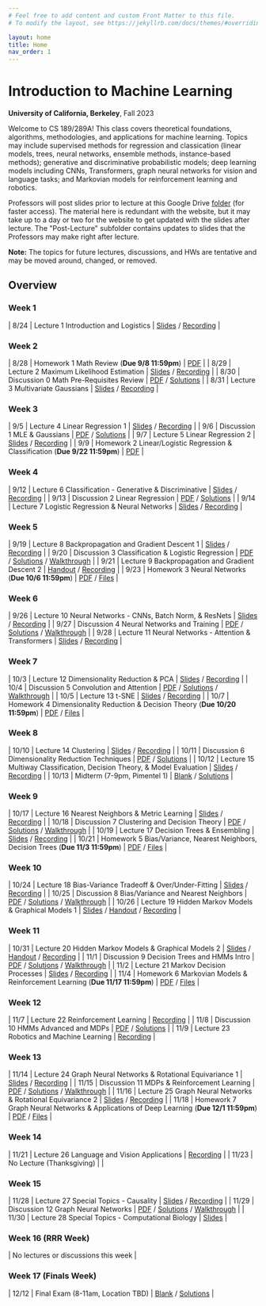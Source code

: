 ```yaml
---
# Feel free to add content and custom Front Matter to this file.
# To modify the layout, see https://jekyllrb.com/docs/themes/#overriding-theme-defaults

layout: home
title: Home
nav_order: 1
---
```


<style type="text/css">
    .label {
        margin-left: 0!important;
    }

    td:first-child {
        min-width: 0;
        width: 4rem;
    }
</style>

# Introduction to Machine Learning

**University of California, Berkeley**, Fall 2023

Welcome to CS 189/289A! This class covers theoretical foundations, algorithms, methodologies, and applications for machine learning. Topics may include supervised methods for regression and classication (linear models, trees, neural networks, ensemble methods, instance-based methods); generative and discriminative probabilistic models; deep learning models including CNNs, Transformers, graph neural networks for vision and language tasks; and Markovian models for reinforcement learning and robotics.

Professors will post slides prior to lecture at this Google Drive [folder](https://drive.google.com/drive/u/0/folders/1eZplfXbQytcvNTK2ssLYinYSF4rJ1eWI) (for faster access). The material here is redundant with the website, but it may take up to a day or two for the website to get updated with the slides after lecture. The "Post-Lecture" subfolder contains updates to slides that the Professors may make right after lecture.

**Note:** The topics for future lectures, discussions, and HWs are tentative and may be moved around, changed, or removed.

## Overview

### Week 1

|  8/24 | <span class="label">Lecture 1</span> Introduction and Logistics  | [Slides](docs/lec1.pdf) / [Recording](https://drive.google.com/file/d/17vOI3LiRlutst2MDqfVh_FArlM19yoaM/view?usp=drive_link) |

### Week 2

|  8/28 | <span class="label label-yellow">Homework 1</span> Math Review (**Due 9/8 11:59pm**)  | [PDF](docs/hw1.pdf)  |
|  8/29 | <span class="label">Lecture 2</span> Maximum Likelihood Estimation  | [Slides](docs/lec2.pdf) / [Recording](https://drive.google.com/file/d/1GYlD4z8uGlLyyMUn2H093K6PQXDDLoOE/view?usp=drive_link) |
|  8/30 | <span class="label label-green">Discussion 0</span> Math Pre-Requisites Review  | [PDF](docs/dis0.pdf) / [Solutions](docs/dis0_sol.pdf)  |
|  8/31 | <span class="label">Lecture 3</span> Multivariate Gaussians  | [Slides](docs/lec3.pdf) / [Recording](https://drive.google.com/file/d/10EbN8y9B6n0tkSMq4dkF1yy_eIA-euvL/view?usp=drive_link) |

### Week 3

|  9/5 | <span class="label">Lecture 4</span> Linear Regression 1  | [Slides](docs/lec4.pdf) / [Recording](https://drive.google.com/file/d/1rdCmjMm5Ebctk0wWYAbLpiwGlPmB6Bbo/view?usp=drive_link) |
|  9/6 | <span class="label label-green">Discussion 1</span> MLE & Gaussians  | [PDF](docs/dis1.pdf) / [Solutions](docs/dis1_sol.pdf)  |
|  9/7 | <span class="label">Lecture 5</span> Linear Regression 2  | [Slides](docs/lec5.pdf) / [Recording](https://drive.google.com/file/d/1NgMaqYB6-UgCXY-hS8eVSyCXFCRBGtMx/view?usp=drive_link) |
|  9/9 | <span class="label label-yellow">Homework 2</span> Linear/Logistic Regression & Classification (**Due 9/22 11:59pm**)  | [PDF](docs/hw2.pdf) |

### Week 4

|  9/12 | <span class="label">Lecture 6</span> Classification - Generative & Discriminative  | [Slides](docs/lec6.pdf) / [Recording](https://drive.google.com/file/d/1gQWIiTXpdy3NnJ7O4QLcHlxxFzU__tEZ/view?usp=drive_link) |
|  9/13 | <span class="label label-green">Discussion 2</span> Linear Regression  | [PDF](docs/dis2.pdf) / [Solutions](docs/dis2_sol.pdf) |
|  9/14 | <span class="label">Lecture 7</span> Logistic Regression & Neural Networks  | [Slides](docs/lec7.pdf) / [Recording](https://drive.google.com/file/d/1TL2TWg4JQRXhEAaYKwp6PrMF0hIpe3n3/view?usp=drive_link) |

### Week 5

|  9/19 | <span class="label">Lecture 8</span> Backpropagation and Gradient Descent 1  | [Slides](docs/lec8.pdf) / [Recording](https://drive.google.com/file/d/1sT6bAbzoQ9srI3vuTSDXczFpsEjfGhf4/view?usp=drive_link) |
|  9/20 | <span class="label label-green">Discussion 3</span> Classification & Logistic Regression  | [PDF](docs/dis3.pdf) / [Solutions](docs/dis3_sol.pdf) / [Walkthrough](https://drive.google.com/file/d/1HJ5wUWDDbewZFB09vSj3qkY4GmsW8zRO/view?usp=share_link) |
|  9/21 | <span class="label">Lecture 9</span> Backpropagation and Gradient Descent 2  | [Handout](docs/lec9.pdf) / [Recording](https://drive.google.com/file/d/1omrhDd-wi2cYAvImr7lYJG0AOB9MGqTS/view?usp=drive_link) |
|  9/23 | <span class="label label-yellow">Homework 3</span> Neural Networks (**Due 10/6 11:59pm**)  | [PDF](docs/hw3.pdf) / [Files](https://drive.google.com/file/d/1GWEzMWkNszGOG1oKJOVgWI87hMeNQCHY/view?usp=sharing) |

### Week 6

|  9/26 | <span class="label">Lecture 10</span> Neural Networks - CNNs, Batch Norm, & ResNets  | [Slides](docs/lec10.pdf) / [Recording](https://drive.google.com/file/d/1FORFqiwPvRe6gfbk2WQzCLMVBsGnUZLj/view?usp=drive_link) |
|  9/27 | <span class="label label-green">Discussion 4</span> Neural Networks and Training  | [PDF](docs/dis4.pdf) / [Solutions](docs/dis4_sol.pdf) / [Walkthrough](https://drive.google.com/file/d/16yz9ACJT4p373jNBOjGjvzT5fISARvij/view) |
|  9/28 | <span class="label">Lecture 11</span> Neural Networks - Attention & Transformers  | [Slides](docs/lec11.pdf) / [Recording](https://drive.google.com/file/d/1jhCDH6i9Ve-XSQNiF5vFpnlow0ieeB4V/view?usp=drive_link) |

### Week 7

|  10/3 | <span class="label">Lecture 12</span> Dimensionality Reduction & PCA  | [Slides](docs/lec12.pdf) / [Recording](https://drive.google.com/file/d/1p4-pCnWqqxabEEN_ViOwx5jpyiu1F26D/view?usp=drive_link) |
|  10/4 | <span class="label label-green">Discussion 5</span> Convolution and Attention  | [PDF](docs/dis5.pdf) / [Solutions](docs/dis5_sol.pdf) / [Walkthrough](https://drive.google.com/file/d/1xoZjEZRNOQp_R5Yf6Dg2VJhf_RPCIWkR/view) |
|  10/5 | <span class="label">Lecture 13</span> t-SNE  | [Slides](docs/lec13.pdf) / [Recording](https://drive.google.com/file/d/135K6w4zY8mNRLNN70xFr2IeYmhtPneqp/view?usp=drive_link) |
|  10/7 | <span class="label label-yellow">Homework 4</span> Dimensionality Reduction & Decision Theory (**Due 10/20 11:59pm**)  | [PDF](docs/hw4.pdf) / [Files](https://drive.google.com/file/d/1fuGXhyK8s3ewtdL-cvohxiliPDEVNbbk/view) |

### Week 8

|  10/10 | <span class="label">Lecture 14</span> Clustering  | [Slides](docs/lec14.pdf) / [Recording](https://drive.google.com/file/d/1Cb4OpSgClxXIGAp0vOpAxrm3U5DgH-tR/view?usp=drive_link) |
|  10/11 | <span class="label label-green">Discussion 6</span> Dimensionality Reduction Techniques  | [PDF](docs/dis6.pdf) / [Solutions](docs/dis6_sol.pdf) |
|  10/12 | <span class="label">Lecture 15</span> Multiway Classification, Decision Theory, & Model Evaluation  | [Slides](docs/lec15.pdf) / [Recording](https://drive.google.com/file/d/1YCW8JVfnng8B81jbslDCbPKI71UfjxUm/view?usp=share_link) |
|  10/13 | <span class="label label-red">Midterm</span> (7-9pm, Pimentel 1)  | [Blank](docs/exams/midf23blank.pdf) / [Solutions](docs/exams/midf23.pdf) |

### Week 9

|  10/17 | <span class="label">Lecture 16</span> Nearest Neighbors & Metric Learning | [Slides](docs/lec16.pdf) / [Recording](https://drive.google.com/file/d/1KcAA23MObxrCogxUi8JYKmAU6zK3Obwa/view?usp=share_link) |
|  10/18 | <span class="label label-green">Discussion 7</span> Clustering and Decision Theory  | [PDF](docs/dis7.pdf) / [Solutions](docs/dis7_sol.pdf) / [Walkthrough](https://drive.google.com/file/d/1aKq1n6ddIUYroqh0rQloyCikweLBHFnL/view?usp=sharing) |
|  10/19 | <span class="label">Lecture 17</span> Decision Trees & Ensembling | [Slides](docs/lec17.pdf) / [Recording](https://drive.google.com/file/d/1vsh2ZVFbl4awo1GbubQKkM0fxrLoCx6Z/view?usp=share_link) |
|  10/21 | <span class="label label-yellow">Homework 5</span> Bias/Variance, Nearest Neighbors, Decision Trees (**Due 11/3 11:59pm**)  | [PDF](docs/hw5_v2.pdf) / [Files](https://static.us.edusercontent.com/files/dmKbDoJepmNok9cMmeCRmMnt) |

### Week 10

|  10/24 | <span class="label">Lecture 18</span> Bias-Variance Tradeoff & Over/Under-Fitting | [Slides](docs/lec18.pdf) / [Recording](https://drive.google.com/file/d/1iek7SZ7ce6bykJ8GTlEE16L6XsTzu0pY/view?usp=drive_link) |
|  10/25 | <span class="label label-green">Discussion 8</span> Bias/Variance and Nearest Neighbors  | [PDF](docs/dis8.pdf) / [Solutions](docs/dis8_sol.pdf) / [Walkthrough](https://drive.google.com/file/d/1j4aoYOPnfzZvryhJQBEyY5GcFUiz-hYv/view?usp=sharing) |
|  10/26 | <span class="label">Lecture 19</span> Hidden Markov Models & Graphical Models 1  | [Slides](docs/lec19-20.pdf) / [Handout](docs/jurafsky-HMM.pdf) / [Recording](https://drive.google.com/file/d/16ey3T94DLNJcQ0hc8_FQO6FcnEE9gy1z/view?usp=drive_link) |

### Week 11

|  10/31 | <span class="label">Lecture 20</span> Hidden Markov Models & Graphical Models 2  | [Slides](docs/lec19-20.pdf) / [Handout](docs/jurafsky-HMM.pdf) / [Recording](https://drive.google.com/file/d/1UhDYlgk76jJJzt8PGoqPaIicJjz4EYV3/view?usp=drive_link) |
|  11/1 | <span class="label label-green">Discussion 9</span> Decision Trees and HMMs Intro  | [PDF](docs/dis9.pdf) / [Solutions](docs/dis9_sol.pdf) / [Walkthrough](https://drive.google.com/file/d/12rKwgvM11aruik8wlI2Uadtt5e_batB8/view?usp=sharing) |
|  11/2 | <span class="label">Lecture 21</span> Markov Decision Processes  | [Slides](docs/lec21.pdf) / [Recording](https://drive.google.com/file/d/1M_71SnMnmjwPunfskwjm8Wdxsb6N4rUa/view?usp=drive_link) |
|  11/4 | <span class="label label-yellow">Homework 6</span> Markovian Models & Reinforcement Learning (**Due 11/17 11:59pm**)  | [PDF](docs/hw6.pdf) / [Files](https://static.us.edusercontent.com/files/4WoGny26nr0VOVyF5HtWyA9s) |

### Week 12

|  11/7 | <span class="label">Lecture 22</span> Reinforcement Learning  | [Recording](https://drive.google.com/file/d/10xPbCWTPsg7IeSp2SBxwW8D_QvQkLDom/view?usp=drive_link) |
|  11/8 | <span class="label label-green">Discussion 10</span> HMMs Advanced and MDPs  | [PDF](docs/dis10.pdf) / [Solutions](docs/dis10_sol.pdf) |
|  11/9 | <span class="label">Lecture 23</span> Robotics and Machine Learning  | [Recording](https://drive.google.com/file/d/1vM-8LCV1heFjDbrva_6vWYq-263wroyR/view?usp=drive_link) |

### Week 13

|  11/14 | <span class="label">Lecture 24</span> Graph Neural Networks & Rotational Equivariance 1  | [Slides](docs/lec24.pdf) / [Recording](https://drive.google.com/file/d/1O_B78Fz0ZlV7VHsZc3fz4NJkLlzlT24A/view?usp=drive_link) |
|  11/15 | <span class="label label-green">Discussion 11</span> MDPs & Reinforcement Learning | [PDF](docs/dis11.pdf) / [Solutions](docs/dis11_sol.pdf) / [Walkthrough](https://drive.google.com/file/d/1Pta3dxjprLmjMKSy2-ySRPo-iPL-KIE9/view?usp=sharing) |
|  11/16 | <span class="label">Lecture 25</span> Graph Neural Networks & Rotational Equivariance 2 | [Slides](docs/lec25.pdf) / [Recording](https://drive.google.com/file/d/1NMgBzIhuY1j1__lzrZiWdX294KjjhJOH/view?usp=drive_link) |
|  11/18 | <span class="label label-yellow">Homework 7</span> Graph Neural Networks & Applications of Deep Learning (**Due 12/1 11:59pm**)  | [PDF](docs/hw7.pdf) / [Files](https://static.us.edusercontent.com/files/yCaX0kfCPkIqOdIkgG6OHSOL) |

### Week 14

|  11/21 | <span class="label">Lecture 26</span> Language and Vision Applications | [Recording](https://drive.google.com/file/d/1PEpr4t2e-Flczr88B1srOB3VEL83Z84X/view?usp=drive_link) |
|  11/23 | No Lecture (Thanksgiving)  |  |

### Week 15

|  11/28 | <span class="label">Lecture 27</span> Special Topics - Causality  | [Slides](docs/lec27.pdf) / [Recording](https://drive.google.com/file/d/1sA036B6bRhd8LNa99dCgXJln-X9izOrm/view?usp=drive_link) |
|  11/29 | <span class="label label-green">Discussion 12</span> Graph Neural Networks  | [PDF](docs/dis12.pdf) / [Solutions](docs/dis12_sol.pdf) / [Walkthrough](https://drive.google.com/file/d/10fqTTBO-a2Z27Djiamq3TuXy4ja9qY8f/view?usp=sharing) |
|  11/30 | <span class="label">Lecture 28</span> Special Topics - Computational Biology | [Slides](docs/lec28.pdf) |

### Week 16 (RRR Week)

|  No lectures or discussions this week  |

### Week 17 (Finals Week)

|  12/12 | <span class="label label-red">Final Exam</span> (8-11am, Location TBD) | [Blank](docs/exams/finalf23blank.pdf) / [Solutions](docs/exams/finalf23.pdf) |
